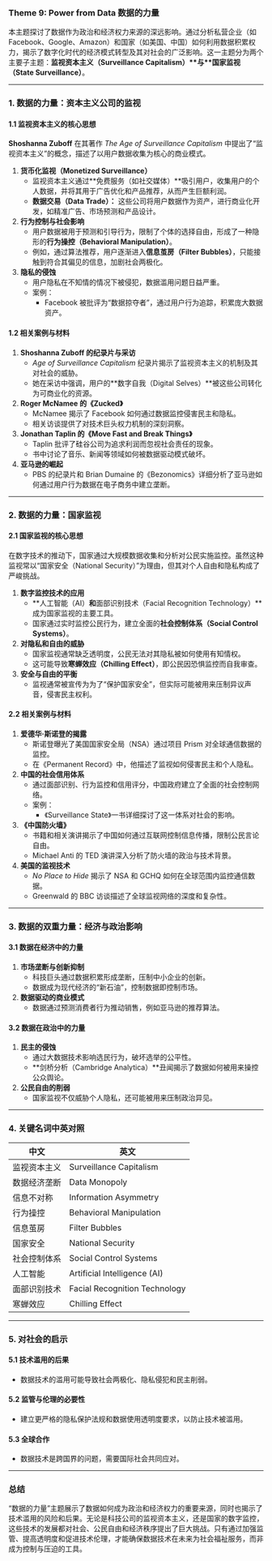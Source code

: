 ### **Theme 9: Power from Data 数据的力量**

本主题探讨了数据作为政治和经济权力来源的深远影响。通过分析私营企业（如 Facebook、Google、Amazon）和国家（如美国、中国）如何利用数据积累权力，揭示了数字化时代的经济模式转型及其对社会的广泛影响。这一主题分为两个主要子主题：**监视资本主义（Surveillance Capitalism）\**与\**国家监视（State Surveillance）**。

------

### **1. 数据的力量：资本主义公司的监视**

#### **1.1 监视资本主义的核心思想**

**Shoshanna Zuboff** 在其著作 *The Age of Surveillance Capitalism* 中提出了“监视资本主义”的概念，描述了以用户数据收集为核心的商业模式。

1. **货币化监视（Monetized Surveillance）**
   - 监视资本主义通过**免费服务（如社交媒体）**吸引用户，收集用户的个人数据，并将其用于广告优化和产品推荐，从而产生巨额利润。
   - **数据交易（Data Trade）：** 这些公司将用户数据作为资产，进行商业化开发，如精准广告、市场预测和产品设计。
2. **行为控制与社会影响**
   - 用户数据被用于预测和引导行为，限制了个体的选择自由，形成了一种隐形的**行为操控（Behavioral Manipulation）**。
   - 例如，通过算法推荐，用户逐渐进入**信息茧房（Filter Bubbles）**，只能接触到符合其偏见的信息，加剧社会两极化。
3. **隐私的侵蚀**
   - 用户隐私在不知情的情况下被侵犯，数据滥用问题日益严重。
   - 案例：
     - Facebook 被批评为“数据掠夺者”，通过用户行为追踪，积累庞大数据资产。

#### **1.2 相关案例与材料**

1. **Shoshanna Zuboff 的纪录片与采访**
   - *Age of Surveillance Capitalism* 纪录片揭示了监视资本主义的机制及其对社会的威胁。
   - 她在采访中强调，用户的**数字自我（Digital Selves）**被这些公司转化为可商业化的资源。
2. **Roger McNamee 的《Zucked》**
   - McNamee 揭示了 Facebook 如何通过数据监控侵害民主和隐私。
   - 相关访谈提供了对技术巨头权力机制的深刻洞察。
3. **Jonathan Taplin 的《Move Fast and Break Things》**
   - Taplin 批评了硅谷公司为追求利润而忽视社会责任的现象。
   - 书中讨论了音乐、新闻等领域如何被数据驱动模式破坏。
4. **亚马逊的崛起**
   - PBS 的纪录片和 Brian Dumaine 的《Bezonomics》详细分析了亚马逊如何通过用户行为数据在电子商务中建立垄断。

------

### **2. 数据的力量：国家监视**

#### **2.1 国家监视的核心思想**

在数字技术的推动下，国家通过大规模数据收集和分析对公民实施监控。虽然这种监视常以“国家安全（National Security）”为理由，但其对个人自由和隐私构成了严峻挑战。

1. **数字监控技术的应用**
   - **人工智能（AI）**和**面部识别技术（Facial Recognition Technology）**成为国家监视的主要工具。
   - 国家通过实时监控公民行为，建立全面的**社会控制体系（Social Control Systems）**。
2. **对隐私和自由的威胁**
   - 国家监视通常缺乏透明度，公民无法对其隐私被如何使用有知情权。
   - 这可能导致**寒蝉效应（Chilling Effect）**，即公民因恐惧监控而自我审查。
3. **安全与自由的平衡**
   - 监视通常被宣传为为了“保护国家安全”，但实际可能被用来压制异议声音，侵害民主权利。

#### **2.2 相关案例与材料**

1. **爱德华·斯诺登的揭露**
   - 斯诺登曝光了美国国家安全局（NSA）通过项目 Prism 对全球通信数据的监控。
   - 在《Permanent Record》中，他描述了监视如何侵害民主和个人隐私。
2. **中国的社会信用体系**
   - 通过面部识别、行为监控和信用评分，中国政府建立了全面的社会控制网络。
   - 案例：
     - 《Surveillance State》一书详细探讨了这一体系对社会的影响。
3. **《中国防火墙》**
   - 书籍和相关演讲揭示了中国如何通过互联网控制信息传播，限制公民言论自由。
   - Michael Anti 的 TED 演讲深入分析了防火墙的政治与技术背景。
4. **美国的监视技术**
   - *No Place to Hide* 揭示了 NSA 和 GCHQ 如何在全球范围内监控通信数据。
   - Greenwald 的 BBC 访谈描述了全球监视网络的深度和复杂性。

------

### **3. 数据的双重力量：经济与政治影响**

#### **3.1 数据在经济中的力量**

1. **市场垄断与创新抑制**
   - 科技巨头通过数据积累形成垄断，压制中小企业的创新。
   - 数据成为现代经济的“新石油”，控制数据即控制市场。
2. **数据驱动的商业模式**
   - 数据通过预测消费者行为推动销售，例如亚马逊的推荐算法。

#### **3.2 数据在政治中的力量**

1. **民主的侵蚀**
   - 通过大数据技术影响选民行为，破坏选举的公平性。
   - **剑桥分析（Cambridge Analytica）**丑闻揭示了数据如何被用来操控公众舆论。
2. **公民自由的削弱**
   - 国家监视不仅威胁个人隐私，还可能被用来压制政治异见。

------

### **4. 关键名词中英对照**

| **中文**     | **英文**                      |
| ------------ | ----------------------------- |
| 监视资本主义 | Surveillance Capitalism       |
| 数据经济垄断 | Data Monopoly                 |
| 信息不对称   | Information Asymmetry         |
| 行为操控     | Behavioral Manipulation       |
| 信息茧房     | Filter Bubbles                |
| 国家安全     | National Security             |
| 社会控制体系 | Social Control Systems        |
| 人工智能     | Artificial Intelligence (AI)  |
| 面部识别技术 | Facial Recognition Technology |
| 寒蝉效应     | Chilling Effect               |

------

### **5. 对社会的启示**

#### **5.1 技术滥用的后果**

- 数据技术的滥用可能导致社会两极化、隐私侵犯和民主削弱。

#### **5.2 监管与伦理的必要性**

- 建立更严格的隐私保护法规和数据使用透明度要求，以防止技术被滥用。

#### **5.3 全球合作**

- 数据技术是跨国界的问题，需要国际社会共同应对。

------

### **总结**

“数据的力量”主题展示了数据如何成为政治和经济权力的重要来源，同时也揭示了技术滥用的风险和后果。无论是科技公司的监视资本主义，还是国家的数字监控，这些技术的发展都对社会、公民自由和经济秩序提出了巨大挑战。只有通过加强监管、提高透明度和促进技术伦理，才能确保数据技术在未来为社会福祉服务，而非成为控制与压迫的工具。